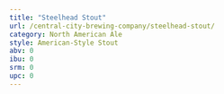 ```yaml
---
title: "Steelhead Stout"
url: /central-city-brewing-company/steelhead-stout/
category: North American Ale
style: American-Style Stout
abv: 0
ibu: 0
srm: 0
upc: 0
---
```


